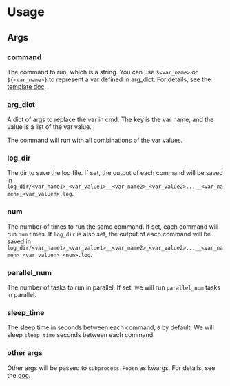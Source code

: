 # Usage

## Args

### command

The command to run, which is a string. You can use `$<var_name>` or `${<var_name>}` to represent a var defined in arg_dict. For details, see the [template doc](https://docs.python.org/3/library/string.html#template-strings).

### arg_dict

A dict of args to replace the var in cmd. The key is the var name, and the value is a list of the var value.

The command will run with all combinations of the var values.

### log_dir

The dir to save the log file. If set, the output of each command will be saved in `log_dir/<var_name1>_<var_value1>__<var_name2>_<var_value2>...__<var_namen>_<var_valuen>.log`.

### num

The number of times to run the same command. If set, each command will run `num` times. If `log_dir` is also set, the output of each command will be saved in `log_dir/<var_name1>_<var_value1>__<var_name2>_<var_value2>...__<var_namen>_<var_valuen>_<num>.log`.

### parallel_num

The number of tasks to run in parallel. If set, we will run `parallel_num` tasks in parallel.

### sleep_time

The sleep time in seconds between each command, `0` by default. We will sleep `sleep_time` seconds between each command.

### other args

Other args will be passed to `subprocess.Popen` as kwargs. For details, see the [doc](https://docs.python.org/3/library/subprocess.html#popen-constructor).
